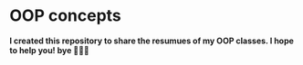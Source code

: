 # OOP concepts 
__I created this repository to share the resumues of my OOP classes. I hope to help you! bye 👋👋👋__
